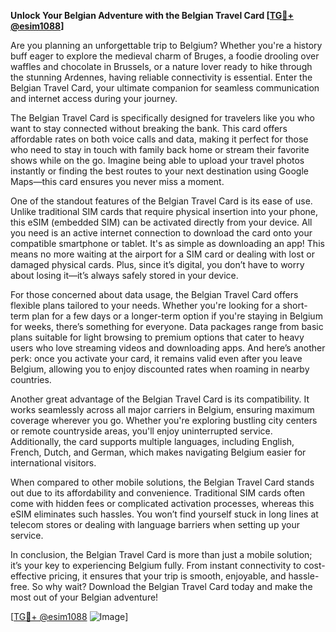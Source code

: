 **Unlock Your Belgian Adventure with the Belgian Travel Card [[TG💪+ @esim1088](https://t.me/s/esim1088)]**

Are you planning an unforgettable trip to Belgium? Whether you're a history buff eager to explore the medieval charm of Bruges, a foodie drooling over waffles and chocolate in Brussels, or a nature lover ready to hike through the stunning Ardennes, having reliable connectivity is essential. Enter the Belgian Travel Card, your ultimate companion for seamless communication and internet access during your journey.

The Belgian Travel Card is specifically designed for travelers like you who want to stay connected without breaking the bank. This card offers affordable rates on both voice calls and data, making it perfect for those who need to stay in touch with family back home or stream their favorite shows while on the go. Imagine being able to upload your travel photos instantly or finding the best routes to your next destination using Google Maps—this card ensures you never miss a moment.

One of the standout features of the Belgian Travel Card is its ease of use. Unlike traditional SIM cards that require physical insertion into your phone, this eSIM (embedded SIM) can be activated directly from your device. All you need is an active internet connection to download the card onto your compatible smartphone or tablet. It's as simple as downloading an app! This means no more waiting at the airport for a SIM card or dealing with lost or damaged physical cards. Plus, since it’s digital, you don’t have to worry about losing it—it’s always safely stored in your device.

For those concerned about data usage, the Belgian Travel Card offers flexible plans tailored to your needs. Whether you're looking for a short-term plan for a few days or a longer-term option if you're staying in Belgium for weeks, there’s something for everyone. Data packages range from basic plans suitable for light browsing to premium options that cater to heavy users who love streaming videos and downloading apps. And here’s another perk: once you activate your card, it remains valid even after you leave Belgium, allowing you to enjoy discounted rates when roaming in nearby countries.

Another great advantage of the Belgian Travel Card is its compatibility. It works seamlessly across all major carriers in Belgium, ensuring maximum coverage wherever you go. Whether you're exploring bustling city centers or remote countryside areas, you'll enjoy uninterrupted service. Additionally, the card supports multiple languages, including English, French, Dutch, and German, which makes navigating Belgium easier for international visitors.

When compared to other mobile solutions, the Belgian Travel Card stands out due to its affordability and convenience. Traditional SIM cards often come with hidden fees or complicated activation processes, whereas this eSIM eliminates such hassles. You won’t find yourself stuck in long lines at telecom stores or dealing with language barriers when setting up your service.

In conclusion, the Belgian Travel Card is more than just a mobile solution; it’s your key to experiencing Belgium fully. From instant connectivity to cost-effective pricing, it ensures that your trip is smooth, enjoyable, and hassle-free. So why wait? Download the Belgian Travel Card today and make the most out of your Belgian adventure!

[[TG💪+ @esim1088](https://t.me/s/esim1088) ![Image](https://i.postimg.cc/Y0z9fWf4/image.png)]